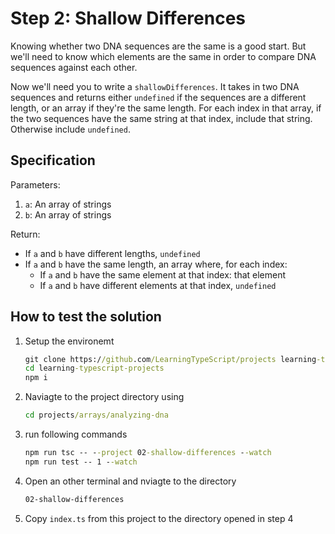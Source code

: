 # Step 2: Shallow Differences

Knowing whether two DNA sequences are the same is a good start.
But we'll need to know which elements are the same in order to compare DNA sequences against each other.

Now we'll need you to write a `shallowDifferences`.
It takes in two DNA sequences and returns either `undefined` if the sequences are a different length, or an array if they're the same length.
For each index in that array, if the two sequences have the same string at that index, include that string.
Otherwise include `undefined`.

## Specification

Parameters:

1. `a`: An array of strings
2. `b`: An array of strings

Return:

- If `a` and `b` have different lengths, `undefined`
- If `a` and `b` have the same length, an array where, for each index:
  - If `a` and `b` have the same element at that index: that element
  - If `a` and `b` have different elements at that index, `undefined`

## How to test the solution

1. Setup the environemt

   ```cmd
   git clone https://github.com/LearningTypeScript/projects learning-typescript-projects
   cd learning-typescript-projects
   npm i
   ```

2. Naviagte to the project directory using

   ```cmd
   cd projects/arrays/analyzing-dna
   ```

3. run following commands

   ```cmd
   npm run tsc -- --project 02-shallow-differences --watch
   npm run test -- 1 --watch
   ```

4. Open an other terminal and nviagte to the directory

   ```cmd
   02-shallow-differences
   ```

5. Copy `index.ts` from this project to the directory opened in step 4
